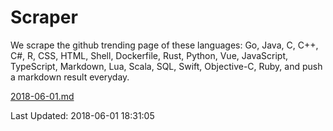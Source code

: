 # Scraper

We scrape the github trending page of these languages: Go, Java, C, C++, C#, R, CSS, HTML, Shell, Dockerfile, Rust, Python, Vue, JavaScript, TypeScript, Markdown, Lua, Scala, SQL, Swift, Objective-C, Ruby, and push a markdown result everyday.

[2018-06-01.md](https://github.com/yangwenmai/Scraper/blob/master/2018-06-01.md)

Last Updated: 2018-06-01 18:31:05